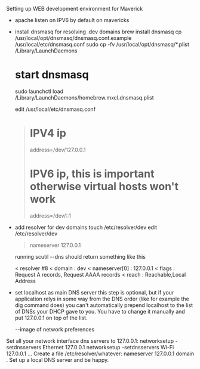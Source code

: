 Setting up WEB development environment for Maverick

- apache listen on IPV6 by default on mavericks
- install dnsmasq for resolving .dev domains
  	brew install dnsmasq
   	cp /usr/local/opt/dnsmasq/dnsmasq.conf.example /usr/local/etc/dnsmasq.conf
   	sudo cp -fv /usr/local/opt/dnsmasq/*.plist /Library/LaunchDaemons

   	# start dnsmasq
   	sudo launchctl load /Library/LaunchDaemons/homebrew.mxcl.dnsmasq.plist	

   	edit /usr/local/etc/dnsmasq.conf

	> # IPV4 ip
	> address=/dev/127.0.0.1
	> # IPV6 ip, this is important otherwise virtual hosts won't work
	> address=/dev/::1

- add resolver for dev domains
  	touch /etc/resolver/dev
  	edit /etc/resolver/dev

  	> nameserver 127.0.0.1

  	running scutil --dns should return something like this

	< resolver #8
	< domain   : dev
	< nameserver[0] : 127.0.0.1
	< flags    : Request A records, Request AAAA records
	< reach    : Reachable,Local Address  	

- set localhost as main DNS server
	this step is optional, but if your application relys in some way from the DNS
	order (like for example the dig command does) you can't automatically prepend
	localhost to the list of DNSs your DHCP gave to you.
	You have to change it manually and put 127.0.0.1 on top of the list.

	--image of network preferences



Set all your network interface dns servers to 127.0.0.1:
    networksetup -setdnsservers Ethernet 127.0.0.1
    networksetup -setdnsservers Wi-Fi 127.0.0.1
    ...
Create a file /etc/resolver/whatever:
    nameserver 127.0.0.1
    domain .
Set up a local DNS server and be happy.


